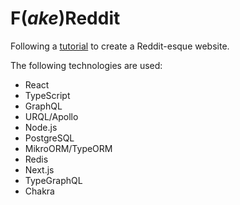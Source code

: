# F(_ake_)Reddit

Following a [tutorial](https://www.youtube.com/watch?v=I6ypD7qv3Z8) to create a Reddit-esque website.

The following technologies are used:

- React
- TypeScript
- GraphQL
- URQL/Apollo
- Node.js
- PostgreSQL
- MikroORM/TypeORM
- Redis
- Next.js
- TypeGraphQL
- Chakra
